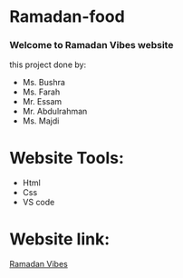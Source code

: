 # Ramadan-food

### Welcome to Ramadan Vibes website

this project done by:
+ Ms. Bushra
+ Ms. Farah
+ Mr. Essam
+ Mr. Abdulrahman
+ Ms. Majdi


# Website Tools:

+ Html
+ Css
+ VS code



# Website link:
[Ramadan Vibes](https://falmasri98.github.io/RamadanWebsite/)
